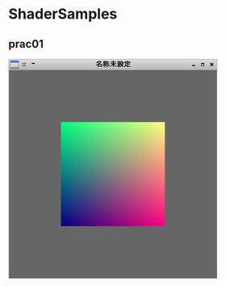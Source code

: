 # ShaderSamples

## prac01
![prac01_ss](https://github.com/Lacty/ShaderSamples/blob/master/prac01/prac01.png?raw=true "prac01.png")
